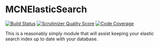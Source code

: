 MCNElasticSearch
================
[![Build Status](https://travis-ci.org/macnibblet/MCNElasticSearch.png?branch=master)](https://travis-ci.org/macnibblet/MCNElasticSearch)
[![Scrutinizer Quality Score](https://scrutinizer-ci.com/g/macnibblet/MCNElasticSearch/badges/quality-score.png?s=d59201563ad576325e25ddd75988518f6066f48f)](https://scrutinizer-ci.com/g/macnibblet/MCNElasticSearch/)
[![Code Coverage](https://scrutinizer-ci.com/g/macnibblet/MCNElasticSearch/badges/coverage.png?s=5daa1dfdd985325130d299d6f0d95e6563c254d5)](https://scrutinizer-ci.com/g/macnibblet/MCNElasticSearch/)

This is a reasonably simply module that will assist keeping your elastic search index up to date with your database.

